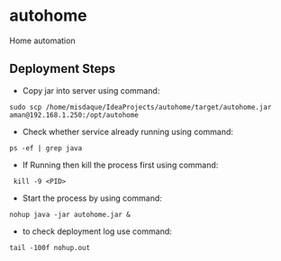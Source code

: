 # autohome
Home automation

## Deployment Steps

- Copy jar into server using command:
```
sudo scp /home/misdaque/IdeaProjects/autohome/target/autohome.jar aman@192.168.1.250:/opt/autohome
```

- Check whether service already running using command:
```
ps -ef | grep java
```
- If Running then kill the process first using command:
```
 kill -9 <PID>
```
- Start the process by using command:
```
nohup java -jar autohome.jar &
```
- to check deployment log use command:
```
tail -100f nohup.out
```
